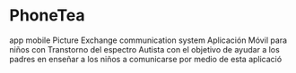 # PhoneTea
app mobile Picture Exchange communication system
                  Aplicación Móvil para niños 
                  con Transtorno del espectro Autista 
                  con el objetivo de ayudar a los padres 
                  en enseñar a los niños a comunicarse 
                  por medio de esta aplicació
